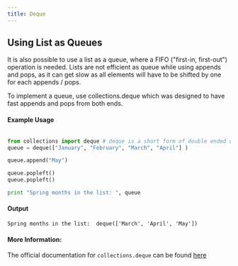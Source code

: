 ```yaml
---
title: Deque
---
```

## Using List as Queues

It is also possible to use a list as a queue, where a FIFO ("first-in, first-out") operation is needed. Lists are not efficient
as queue while using appends and pops, as it can get slow as all elements will have to be shifted by one for each appends / pops.

To implement a queue, use collections.deque which was designed to have fast appends and pops from both ends.


#### Example Usage
```py

from collections import deque # deque is a short form of double ended queue
queue = deque(["January", "February", "March", "April"] )

queue.append("May")

queue.popleft()
queue.popleft()

print "Spring months in the list: ", queue
```

#### Output
```
Spring months in the list:  deque(['March', 'April', 'May'])
```

#### More Information:
The official documentation for `collections.deque` can be found <a href='https://docs.python.org/3/library/collections.html#collections.deque' target='_blank' rel='nofollow'>here</a>

